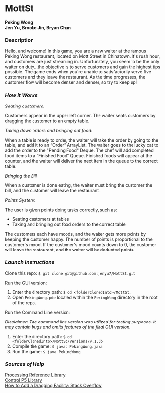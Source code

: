 # MottSt
**Peking Wong**<br>
**Jen Yu, Brooke Jin, Bryan Chan**

### Description

Hello, and welcome! In this game, you are a new waiter at the famous Peking Wong restaurant, located on Mott Street in Chinatown. It's rush hour, and customers are just streaming in. Unfortunately, you seem to be the only waiter on duty...the objective is to serve customers and gain the highest tips possible. The game ends when you're unable to satisfactorily serve five customers and they leave the restaurant. As the time progresses, the customer flow will become denser and denser, so try to keep up!


### _How it Works_

_Seating customers:_

Customers appear in the upper left corner. The waiter seats customers by dragging the customer to an empty table. 

_Taking down orders and bringing out food:_

When a table is ready to order, the waiter will take the order by going to the table, and add it to an “Order” ArrayList. The waiter goes to the lucky cat to add the order to the "Pending Food" Deque. 
The chef will add completed food items to a “Finished Food” Queue. Finished foods will appear at the counter, and the waiter will deliver the next item in the queue to the correct table. 

_Bringing the Bill_

When a customer is done eating, the waiter must bring the customer the bill, and the customer will leave the restaurant. 

_Points System:_

The user is given points doing tasks correctly, such as: 
- Seating customers at tables
- Taking and bringing out food orders to the correct table

The customers each have moods, and the waiter gets more points by keeping the customer happy. The number of points is proportional to the customer's mood. If the customer's mood counts down to 0, the customer will leave the restaurant, and the waiter will be deducted points.

### _Launch Instructions_

Clone this repo: ```$ git clone git@github.com:jenyu7/MottSt.git```

Run the GUI version: 
1. Enter the directory path: ```$ cd <folderClonedInto>/MottSt```.
2. Open ```PekingWong.pde``` located within the ```PekingWong``` directory in the root of the repo. 

Run the Command Line version: 

_Disclaimer: The command line version was utilized for testing purposes. It may contain bugs and omits features of the final GUI version._
1. Enter the directory path: ```$ cd <folderClonedInto>/MottSt/Versions/v.1.6b```
2. Compile the game: ```$ javac PekingWong.java```
3. Run the game: ```$ java PekingWong```

### _Sources of Help_

[Processing Reference Library](https://processing.org/reference/ "Processing Reference Library")<br>
[Control P5 Library](https://github.com/sojamo/controlp5 "Control P5 Library")<br>
[How to Add a Dragging Facility: Stack Overflow](https://stackoverflow.com/questions/22253554/processing-how-to-add-a-drag-facility-to-the-graphics "Dragging Facility")<br>


